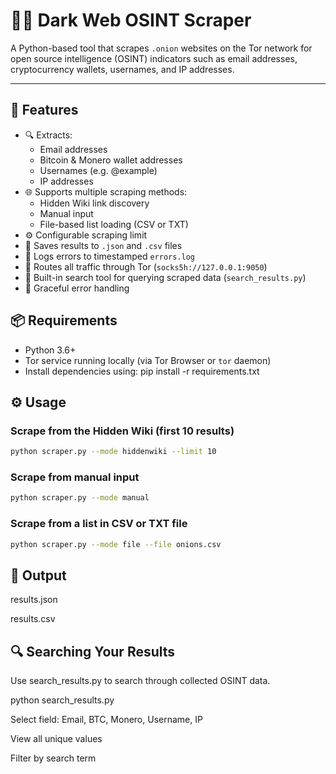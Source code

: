 # 🕵️‍♂️ Dark Web OSINT Scraper

A Python-based tool that scrapes `.onion` websites on the Tor network for open source intelligence (OSINT) indicators such as email addresses, cryptocurrency wallets, usernames, and IP addresses.

---


## 🚀 Features

- 🔍 Extracts:
  - Email addresses
  - Bitcoin & Monero wallet addresses
  - Usernames (e.g. @example)
  - IP addresses
- 🌐 Supports multiple scraping methods:
  - Hidden Wiki link discovery
  - Manual input
  - File-based list loading (CSV or TXT)
- ⚙️ Configurable scraping limit
- 📁 Saves results to `.json` and `.csv` files
- 📄 Logs errors to timestamped `errors.log`
- 🔐 Routes all traffic through Tor (`socks5h://127.0.0.1:9050`)
- 💬 Built-in search tool for querying scraped data (`search_results.py`)
- 🧪 Graceful error handling


## 📦 Requirements

- Python 3.6+
- Tor service running locally (via Tor Browser or `tor` daemon)
- Install dependencies using: pip install -r requirements.txt

## ⚙️ Usage
### Scrape from the Hidden Wiki (first 10 results)

```bash
python scraper.py --mode hiddenwiki --limit 10
```

### Scrape from manual input

```bash
python scraper.py --mode manual
```

### Scrape from a list in CSV or TXT file

```bash
python scraper.py --mode file --file onions.csv
```


## 📁 Output
results.json

results.csv


## 🔍 Searching Your Results
Use search_results.py to search through collected OSINT data.

python search_results.py

Select field: Email, BTC, Monero, Username, IP

View all unique values

Filter by search term

